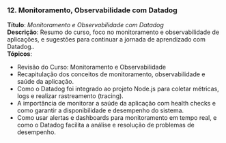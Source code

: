 ### **12. Monitoramento, Observabilidade com Datadog**
**Título**: *Monitoramento e Observabilidade com Datadog*  
**Descrição**: Resumo do curso, foco no monitoramento e observabilidade de aplicações, e sugestões para continuar a jornada de aprendizado com Datadog..  
**Tópicos**:
- Revisão do Curso: Monitoramento e Observabilidade
- Recapitulação dos conceitos de monitoramento, observabilidade e saúde da aplicação.
- Como o Datadog foi integrado ao projeto Node.js para coletar métricas, logs e realizar rastreamento (tracing).
- A importância de monitorar a saúde da aplicação com health checks e como garantir a disponibilidade e desempenho do sistema.
- Como usar alertas e dashboards para monitoramento em tempo real, e como o Datadog facilita a análise e resolução de problemas de desempenho.